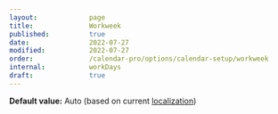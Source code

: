 ```yaml
---
layout:             page
title:              Workweek
published:          true
date:               2022-07-27
modified:           2022-07-27
order:              /calendar-pro/options/calendar-setup/workweek
internal:           workDays
draft:              true
---
```

**Default value:** Auto (based on current [localization](../localization/index.md))